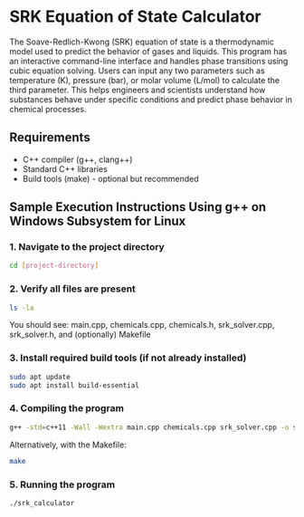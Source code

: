 # SRK Equation of State Calculator

The Soave-Redlich-Kwong (SRK) equation of state is a thermodynamic model used to predict the behavior of gases and liquids. This program has an interactive command-line interface and handles phase transitions using cubic equation solving. Users can input any two parameters such as temperature (K), pressure (bar), or molar volume (L/mol) to calculate the third parameter. This helps engineers and scientists understand how substances behave under specific conditions and predict phase behavior in chemical processes.

## Requirements
- C++ compiler (g++, clang++)
- Standard C++ libraries
- Build tools (make) - optional but recommended

## Sample Execution Instructions Using g++ on Windows Subsystem for Linux

### 1. Navigate to the project directory
```sh
cd [project-directory]
   ```

### 2. Verify all files are present
```sh
ls -la
   ```
You should see: main.cpp, chemicals.cpp, chemicals.h, srk_solver.cpp, srk_solver.h, and (optionally) Makefile

### 3. Install required build tools (if not already installed)
```sh
sudo apt update
sudo apt install build-essential
   ```
### 4. Compiling the program
```sh
g++ -std=c++11 -Wall -Wextra main.cpp chemicals.cpp srk_solver.cpp -o srk_calculator
   ```
Alternatively, with the Makefile:
```sh
make
   ```
### 5. Running the program
```sh
./srk_calculator
   ```
